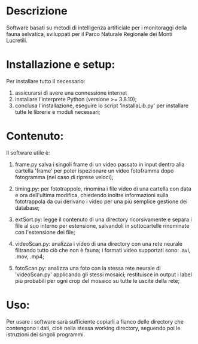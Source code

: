 # Descrizione
Software basati su metodi di intelligenza artificiale per i monitoraggi della fauna selvatica, sviluppati per il Parco Naturale Regionale dei Monti Lucretili.

# Installazione e setup:
Per installare tutto il necessario:
1) assicurarsi di avere una connessione internet
2) installare l'interprete Python (versione >= 3.8.10);
3) conclusa l'installazione, eseguire lo script 'installaLib.py' per installare tutte le librerie e moduli necessari;


# Contenuto:
Il software utile è:

1) frame.py       salva i singoli frame di un video passato in input dentro alla cartella 'frame'
                  per poter ispezionare un video fotoframma dopo fotogramma (nel caso di riprese veloci);

2) timing.py:     per fototrappole, rinomina i file video di una cartella con data e ora dell'ultima modifica,
                  chiedendo inoltre informazioni sulla fototrappola da cui derivano i video per una più semplice gestione dei database;

3) extSort.py:    legge il contenuto di una directory ricorsivamente e separa i file al suo interno
                  per estensione, salvandoli in sottocartelle rinominate con l'estensione dei file;

4) videoScan.py:  analizza i video di una directory con una rete neurale filtrando tutto ciò che non è fauna;
                  i formati video supportati sono: .avi, .mov, .mp4;

5) fotoScan.py:   analizza una foto con la stessa rete neurale di 'videoScan.py' applicando gli stessi mosaici;
                  restituisce in output i label più probabili per ogni crop del mosaico su tutte le uscite della rete;


# Uso:
Per usare i software sarà sufficiente copiarli a fianco delle directory che contengono i dati,
cioè nella stessa working directory, seguendo poi le istruzioni dei singoli programmi.
